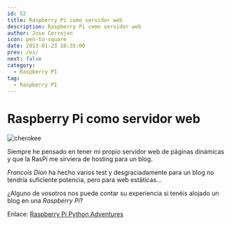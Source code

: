 ```yaml
---
id: 52
title: Raspberry Pi como servidor web
description: Raspberry Pi como servidor web
author: Jose Cerrejon
icon: pen-to-square
date: 2013-01-23 10:35:00
prev: /es/
next: false
category:
  - Raspberry PI
tag:
  - Raspberry PI
---
```


# Raspberry Pi como servidor web

![cherokee](/images/cherokee.png)

Siempre he pensado en tener mi propio servidor web de páginas dinámicas y que la RasPi me sirviera de hosting para un blog. 

*Francois Dion* ha hecho varios test y desgraciadamente para un blog no tendría suficiente potencia, pero para web estáticas...

¿Alguno de vosotros nos puede contar su experiencia si tenéis alojado un blog en una *Raspberry Pi*?

Enlace: [Raspberry Pi Python Adventures](http://raspberry-python.blogspot.com.es/2013/01/raspberrypi-como-servidor-web.html)

